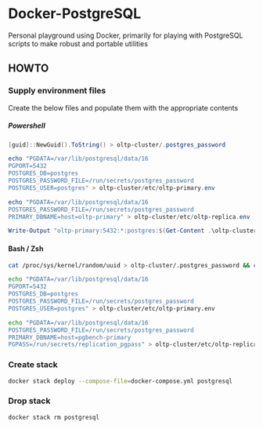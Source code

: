 # Docker-PostgreSQL

Personal playground using Docker, primarily for playing with PostgreSQL scripts to make robust and portable utilities

## HOWTO

### Supply environment files

Create the below files and populate them with the appropriate contents

##### Powershell

```powershell
[guid]::NewGuid().ToString() > oltp-cluster/.postgres_password

echo "PGDATA=/var/lib/postgresql/data/16
PGPORT=5432
POSTGRES_DB=postgres
POSTGRES_PASSWORD_FILE=/run/secrets/postgres_password
POSTGRES_USER=postgres" > oltp-cluster/etc/oltp-primary.env

echo "PGDATA=/var/lib/postgresql/data/16
POSTGRES_PASSWORD_FILE=/run/secrets/postgres_password
PRIMARY_DBNAME=host=oltp-primary" > oltp-cluster/etc/oltp-replica.env

Write-Output "oltp-primary:5432:*:postgres:$(Get-Content .\oltp-cluster\.postgres_password)" > oltp-cluster/replica/.replication_pgpass
```

#### Bash / Zsh

```bash
cat /proc/sys/kernel/random/uuid > oltp-cluster/.postgres_password && chmod 0400 oltp-cluster/.postgres_password

echo "PGDATA=/var/lib/postgresql/data/16
PGPORT=5432
POSTGRES_DB=postgres
POSTGRES_PASSWORD_FILE=/run/secrets/postgres_password
POSTGRES_USER=postgres" > oltp-cluster/etc/oltp-primary.env

echo "PGDATA=/var/lib/postgresql/data/16
POSTGRES_PASSWORD_FILE=/run/secrets/postgres_password
PRIMARY_DBNAME=host=pgbench-primary
PGPASS=/run/secrets/replication_pgpass" > oltp-cluster/etc/oltp-replica.env
```

### Create stack

```sh
docker stack deploy --compose-file=docker-compose.yml postgresql
```

### Drop stack

```sh
docker stack rm postgresql
```
